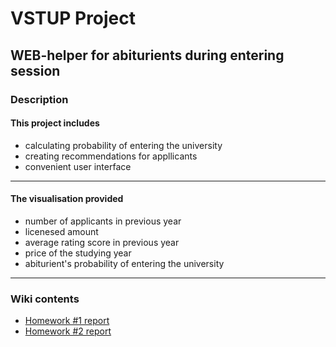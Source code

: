 # VSTUP Project
## WEB-helper for abiturients during entering session
### Description
#### This project includes
* calculating probability of entering the university
* creating recommendations for appllicants
* convenient user interface
***
#### The visualisation provided
* number of applicants in previous year
* licenesed amount
* average rating score in previous year
* price of the studying year
* abiturient's probability of entering the university
***
### Wiki contents
* [Homework #1 report](https://github.com/Tsalyk/vstup_project/wiki/1.-%D0%A0%D0%B5%D0%B7%D1%83%D0%BB%D1%8C%D1%82%D0%B0%D1%82%D0%B8-%D0%B2%D0%B8%D0%BA%D0%BE%D0%BD%D0%B0%D0%BD%D0%BD%D1%8F-%D0%B4%D0%BE%D0%BC%D0%B0%D1%88%D0%BD%D1%8C%D0%BE%D0%B3%D0%BE-%D0%B7%D0%B0%D0%B2%D0%B4%D0%B0%D0%BD%D0%BD%D1%8F-%E2%84%961)
* [Homework #2 report](https://github.com/Tsalyk/vstup_project/wiki/2.-%D0%A0%D0%B5%D0%B7%D1%83%D0%BB%D1%8C%D1%82%D0%B0%D1%82%D0%B8-%D0%B2%D0%B8%D0%BA%D0%BE%D0%BD%D0%B0%D0%BD%D0%BD%D1%8F-%D0%B4%D0%BE%D0%BC%D0%B0%D1%88%D0%BD%D1%8C%D0%BE%D0%B3%D0%BE-%D0%B7%D0%B0%D0%B2%D0%B4%D0%B0%D0%BD%D0%BD%D1%8F-%E2%84%962)
